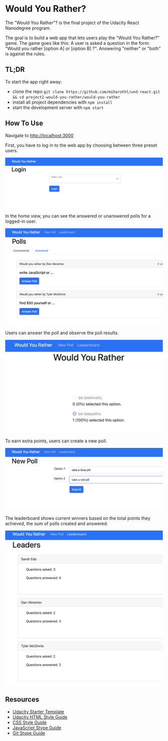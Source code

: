 # Would You Rather?

The "Would You Rather"? is the final project of the Udacity React Nanodegree program.

The goal is to build a web app that lets users play the "Would You Rather?" game. The game goes like this: A user is asked a question in the form: "Would you rather [option A] or [option B] ?". Answering "neither" or "both" is against the rules.

## TL;DR

To start the app right away:

* clone the repo `git clone https://github.com/miharothl/und-react.git && cd project2-would-you-rather/would-you-rather`
* install all project dependencies with `npm install`
* start the development server with `npm start`

## How To Use

Navigate to [http://localhost:3000](http://localhost:3000)

First, you have to log in to the web app by choosing between three preset users.

![Login](./images/login.png)

In the home view, you can see the answered or unanswered polls for a logged-in user.

![Change Bookshelf](./images/view-polls.png)

Users can answer the poll and observe the poll results.

![Search for Books](./images/poll-result.png)

To earn extra points, users can create a new poll.

![Search for Books](./images/new-poll.png)

The leaderboard shows current winners based on the total points they achieved, the sum of polls created and answered.

![Search for Books](./images/leaderboard.png)

## Resources

* [Udacity Starter Template](https://github.com/udacity/reactnd-project-would-you-rather-starter)
* [Udacity HTML Style Guide](http://udacity.github.io/frontend-nanodegree-styleguide/index.html)
* [CSS Style Guide](http://udacity.github.io/frontend-nanodegree-styleguide/css.html)
* [JavaScript Stype Guide](http://udacity.github.io/frontend-nanodegree-styleguide/javascript.html)
* [Git Stype Guide](https://udacity.github.io/git-styleguide/)
